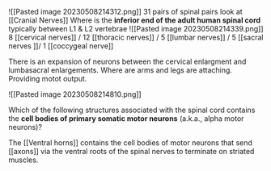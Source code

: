 ![[Pasted image 20230508214312.png]]
31 pairs of spinal pairs
look at [[Cranial Nerves]]
Where is the **inferior end of the adult human spinal cord**
typically between L1 & L2 vertebrae
![[Pasted image 20230508214339.png]]
8 [[cervical nerves]] / 12 [[thoracic nerves]] / 5 [[lumbar nerves]] / 5 [[sacral nerves ]]/ 1 [[coccygeal nerve]]

There is an expansion of neurons between the cervical enlargment and lumbasacral enlargements. Where are arms and legs are attaching. Providing motot output.

![[Pasted image 20230508214810.png]]

  


Which of the following structures associated with the spinal cord contains the **cell bodies of primary somatic motor neurons** (a.k.a., alpha motor neurons)?

The [[Ventral horns]] contains the cell bodies of motor neurons that send [[axons]] via the ventral roots of the spinal nerves to terminate on striated muscles.